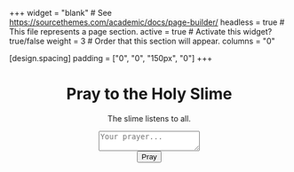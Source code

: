 +++
widget = "blank"  # See https://sourcethemes.com/academic/docs/page-builder/
headless = true  # This file represents a page section.
active = true  # Activate this widget? true/false
weight = 3  # Order that this section will appear.
columns = "0"

[design.spacing]
  padding = ["0", "0", "150px", "0"]
+++

<center>
      <h1>Pray to the Holy Slime</h1>
      <p>The slime listens to all.</p>
      <form action="https://formspree.io/xoqkroqp" method="POST">
        <textarea id="form" name="form" placeholder="Your prayer..." required></textarea>
          <br>
        <input type="submit" value="Pray">
      </form>
</center>
